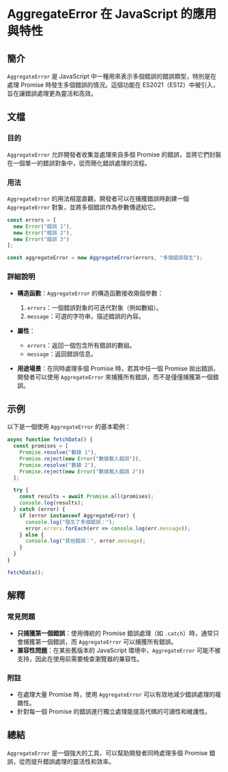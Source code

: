 <!--
Meta Description: # AggregateError 在 JavaScript 的應用與特性 ## 簡介 `AggregateError` 是 JavaScript 中一種用來表示多個錯誤的錯誤類型，特別是在處理 Promise 時發生多個錯誤的情況。這個功能在 ES2021（ES12）中被引入，旨在讓錯誤處理更為靈活...
Meta Keywords: aggregateerror, promise, error, new, javascript
-->

# AggregateError 在 JavaScript 的應用與特性

## 簡介
`AggregateError` 是 JavaScript 中一種用來表示多個錯誤的錯誤類型，特別是在處理 Promise 時發生多個錯誤的情況。這個功能在 ES2021（ES12）中被引入，旨在讓錯誤處理更為靈活和高效。

## 文檔
### 目的
`AggregateError` 允許開發者收集並處理來自多個 Promise 的錯誤，並將它們封裝在一個單一的錯誤對象中，從而簡化錯誤處理的流程。

### 用法
`AggregateError` 的用法相當直觀，開發者可以在捕獲錯誤時創建一個 `AggregateError` 對象，並將多個錯誤作為參數傳遞給它。

```javascript
const errors = [
  new Error("錯誤 1"),
  new Error("錯誤 2"),
  new Error("錯誤 3")
];

const aggregateError = new AggregateError(errors, "多個錯誤發生");
```

### 詳細說明
- **構造函數**：`AggregateError` 的構造函數接收兩個參數：
  1. `errors`：一個錯誤對象的可迭代對象（例如數組）。
  2. `message`：可選的字符串，描述錯誤的內容。
  
- **屬性**：
  - `errors`：返回一個包含所有錯誤的數組。
  - `message`：返回錯誤信息。
  
- **用途場景**：在同時處理多個 Promise 時，若其中任一個 Promise 拋出錯誤，開發者可以使用 `AggregateError` 來捕獲所有錯誤，而不是僅僅捕獲第一個錯誤。

## 示例
以下是一個使用 `AggregateError` 的基本範例：

```javascript
async function fetchData() {
  const promises = [
    Promise.resolve("數據 1"),
    Promise.reject(new Error("數據載入錯誤")),
    Promise.resolve("數據 2"),
    Promise.reject(new Error("數據載入錯誤 2"))
  ];

  try {
    const results = await Promise.all(promises);
    console.log(results);
  } catch (error) {
    if (error instanceof AggregateError) {
      console.log("發生了多個錯誤：");
      error.errors.forEach(err => console.log(err.message));
    } else {
      console.log("其他錯誤：", error.message);
    }
  }
}

fetchData();
```

## 解釋
### 常見問題
- **只捕獲第一個錯誤**：使用傳統的 Promise 錯誤處理（如 `.catch`）時，通常只會捕獲第一個錯誤，而 `AggregateError` 可以捕獲所有錯誤。
- **兼容性問題**：在某些舊版本的 JavaScript 環境中，`AggregateError` 可能不被支持，因此在使用前需要檢查瀏覽器的兼容性。

### 附註
- 在處理大量 Promise 時，使用 `AggregateError` 可以有效地減少錯誤處理的複雜性。
- 針對每一個 Promise 的錯誤進行獨立處理能提高代碼的可讀性和維護性。

## 總結
`AggregateError` 是一個強大的工具，可以幫助開發者同時處理多個 Promise 錯誤，從而提升錯誤處理的靈活性和效率。